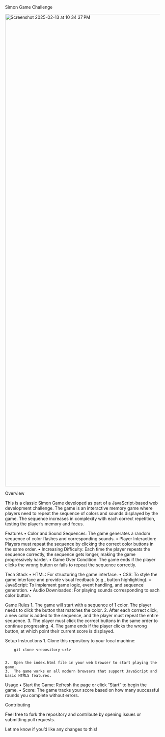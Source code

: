 Simon Game Challenge

<img width="1532" alt="Screenshot 2025-02-13 at 10 34 37 PM" src="https://github.com/user-attachments/assets/4d95bbb1-de14-4e82-a971-5ddddddabcba" />

Overview

This is a classic Simon Game developed as part of a JavaScript-based web development challenge. The game is an interactive memory game where players need to repeat the sequence of colors and sounds displayed by the game. The sequence increases in complexity with each correct repetition, testing the player’s memory and focus.

Features
	•	Color and Sound Sequences: The game generates a random sequence of color flashes and corresponding sounds.
	•	Player Interaction: Players must repeat the sequence by clicking the correct color buttons in the same order.
	•	Increasing Difficulty: Each time the player repeats the sequence correctly, the sequence gets longer, making the game progressively harder.
	•	Game Over Condition: The game ends if the player clicks the wrong button or fails to repeat the sequence correctly.

Tech Stack
	•	HTML: For structuring the game interface.
	•	CSS: To style the game interface and provide visual feedback (e.g., button highlighting).
	•	JavaScript: To implement game logic, event handling, and sequence generation.
	•	Audio Downloaded: For playing sounds corresponding to each color button.

Game Rules
	1.	The game will start with a sequence of 1 color. The player needs to click the button that matches the color.
	2.	After each correct click, a new color is added to the sequence, and the player must repeat the entire sequence.
	3.	The player must click the correct buttons in the same order to continue progressing.
	4.	The game ends if the player clicks the wrong button, at which point their current score is displayed.


Setup Instructions
	1.	Clone this repository to your local machine:

        git clone <repository-url>


	2.	Open the index.html file in your web browser to start playing the game.
	3.	The game works on all modern browsers that support JavaScript and basic HTML5 features.

Usage
	•	Start the Game: Refresh the page or click “Start” to begin the game.
	•	Score: The game tracks your score based on how many successful rounds you complete without errors.

Contributing

Feel free to fork the repository and contribute by opening issues or submitting pull requests.

Let me know if you’d like any changes to this!
